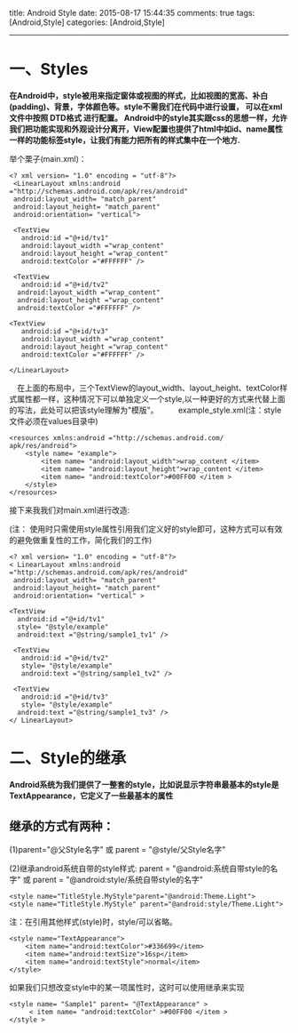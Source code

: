 title: Android Style
date: 2015-08-17 15:44:35
comments: true
tags: [Android,Style]
categories: [Android,Style]

---
# 一、Styles #
  **在Android中，style被用来指定窗体或视图的样式，比如视图的宽高、补白(padding)、背景，字体颜色等。style不需我们在代码中进行设置， 可以在xml文件中按照 DTD格式 进行配置。 Android中的style其实跟css的思想一样，允许我们把功能实现和外观设计分离开，View配置也提供了html中如id、name属性一样的功能标签style，让我们有能力把所有的样式集中在一个地方.**

举个栗子(main.xml)：

    <? xml version= "1.0" encoding = "utf-8"?>
	 <LinearLayout xmlns:android ="http://schemas.android.com/apk/res/android"
     android:layout_width= "match_parent"
 	 android:layout_height= "match_parent"
 	 android:orientation= "vertical">
   
 	 <TextView
 	   android:id ="@+id/tv1"
 	   android:layout_width ="wrap_content"
 	   android:layout_height ="wrap_content"
 	   android:textColor ="#FFFFFF" />

 	 <TextView
 	   android:id ="@+id/tv2"
  	  android:layout_width ="wrap_content"
  	  android:layout_height ="wrap_content"
  	  android:textColor ="#FFFFFF" />

  	<TextView
 	   android:id ="@+id/tv3"
 	   android:layout_width ="wrap_content"
 	   android:layout_height ="wrap_content"
 	   android:textColor ="#FFFFFF" />
   
	</LinearLayout>

　在上面的布局中，三个TextView的layout_width、layout_height、textColor样式属性都一样，这种情况下可以单独定义一个style,以一种更好的方式来代替上面的写法，此处可以把该style理解为"模版"。
　
　example_style.xml(注：style文件必须在values目录中)
      
	<resources xmlns:android ="http://schemas.android.com/	apk/res/android">
    	<style name= "example">
    	    <item name= "android:layout_width">wrap_content </item>
    	    <item name= "android:layout_height">wrap_content </item>
    	    <item name= "android:textColor">#00FF00 </item >
	    </style>
	</resources>

接下来我我们对main.xml进行改造:

(注： 使用时只需使用style属性引用我们定义好的style即可，这种方式可以有效的避免做重复性的工作，简化我们的工作)

    <? xml version= "1.0" encoding = "utf-8"?>
	< LinearLayout xmlns:android ="http://schemas.android.com/apk/res/android"
 	 android:layout_width= "match_parent"
 	 android:layout_height= "match_parent"
 	 android:orientation= "vertical" >

  	<TextView
  	  android:id ="@+id/tv1"
  	  style= "@style/example"
  	  android:text ="@string/sample1_tv1" />

 	 <TextView
 	   android:id ="@+id/tv2"
 	   style= "@style/example"
 	   android:text ="@string/sample1_tv2" />

 	 <TextView
 	   android:id ="@+id/tv3"
 	   style= "@style/example"
  	  android:text ="@string/sample1_tv3" />
	</ LinearLayout>

# 二、Style的继承 #
**Android系统为我们提供了一整套的style，比如说显示字符串最基本的style是TextAppearance，它定义了一些最基本的属性**

## 继承的方式有两种： ##
(1)parent="@父Style名字"  或  parent = "@style/父Style名字"

(2)继承android系统自带的style样式: parent = "@android:系统自带style的名字" 或  parent = "@android:style/系统自带style的名字" 	

	<style name="TitleStyle.MyStyle"parent="@android:Theme.Light"> 
	<style name="TitleStyle.MyStyle" parent="@android:style/Theme.Light">

注：在引用其他样式(style)时，style/可以省略。

	<style name="TextAppearance">
		<item name="android:textColor">#336699</item>
		<item name="android:textSize">16sp</item>
		<item name="android:textStyle">normal</item>
	</style>

如果我们只想改变style中的某一项属性时，这时可以使用继承来实现

    <style name= "Sample1" parent= "@TextAppearance" >
   		 < item name= "android:textColor" >#00FF00 </item >
	</style >


